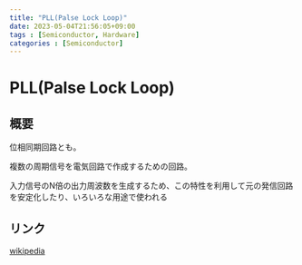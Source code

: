 ```yaml
---
title: "PLL(Palse Lock Loop)"
date: 2023-05-04T21:56:05+09:00
tags : [Semiconductor, Hardware]
categories : [Semiconductor]
---
```


# PLL(Palse Lock Loop)

## 概要

位相同期回路とも。

複数の周期信号を電気回路で作成するための回路。

入力信号のN倍の出力周波数を生成するため、この特性を利用して元の発信回路を安定化したり、いろいろな用途で使われる

## リンク

[wikipedia](https://ja.wikipedia.org/wiki/%E4%BD%8D%E7%9B%B8%E5%90%8C%E6%9C%9F%E5%9B%9E%E8%B7%AFw)
